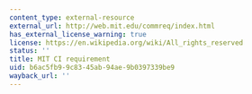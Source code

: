 ```yaml
---
content_type: external-resource
external_url: http://web.mit.edu/commreq/index.html
has_external_license_warning: true
license: https://en.wikipedia.org/wiki/All_rights_reserved
status: ''
title: MIT CI requirement
uid: b6ac5fb9-9c83-45ab-94ae-9b0397339be9
wayback_url: ''
---
```

